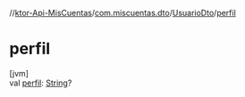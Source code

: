 //[ktor-Api-MisCuentas](../../../index.md)/[com.miscuentas.dto](../index.md)/[UsuarioDto](index.md)/[perfil](perfil.md)

# perfil

[jvm]\
val [perfil](perfil.md): [String](https://kotlinlang.org/api/latest/jvm/stdlib/kotlin/-string/index.html)?
